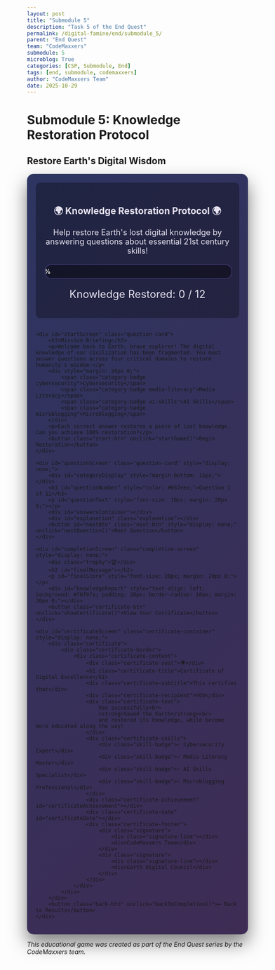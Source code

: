 ```yaml
---
layout: post
title: "Submodule 5"
description: "Task 5 of the End Quest"
permalink: /digital-famine/end/submodule_5/
parent: "End Quest"
team: "CodeMaxxers"
submodule: 5
microblog: True
categories: [CSP, Submodule, End]
tags: [end, submodule, codemaxxers]
author: "CodeMaxxers Team"
date: 2025-10-29
---
```


# Submodule 5: Knowledge Restoration Protocol

## Restore Earth's Digital Wisdom

<style>
.knowledge-game {
    max-width: 900px;
    margin: 0 auto;
    padding: 20px;
    background: linear-gradient(135deg, #2d3561 0%, #3e2c54 100%);
    border-radius: 15px;
    box-shadow: 0 20px 40px rgba(0,0,0,0.5);
}

.game-header {
    text-align: center;
    color: #e8e3f0;
    padding: 20px;
    background: rgba(0,0,0,0.3);
    border-radius: 10px;
    margin-bottom: 30px;
}

.knowledge-meter {
    width: 100%;
    height: 30px;
    background: rgba(0,0,0,0.4);
    border-radius: 15px;
    overflow: hidden;
    margin: 20px 0;
    border: 2px solid rgba(136, 117, 255, 0.3);
}

.knowledge-fill {
    height: 100%;
    background: linear-gradient(90deg, #7c3aed, #a78bfa);
    transition: width 0.5s ease;
    display: flex;
    align-items: center;
    justify-content: center;
    color: #fff;
    font-weight: bold;
    text-shadow: 0 1px 2px rgba(0,0,0,0.3);
}

.category-badge {
    display: inline-block;
    padding: 5px 15px;
    border-radius: 20px;
    margin: 5px;
    font-size: 14px;
    font-weight: bold;
    text-transform: uppercase;
}

.cybersecurity { background: #dc2626; color: white; }
.media-literacy { background: #0891b2; color: white; }
.ai-skills { background: #65a30d; color: white; }
.microblogging { background: #7c3aed; color: white; }

.question-card {
    background: #1e1b29;
    color: #e8e3f0;
    border-radius: 10px;
    padding: 30px;
    margin: 20px 0;
    box-shadow: 0 5px 15px rgba(0,0,0,0.3);
    border: 1px solid rgba(136, 117, 255, 0.2);
}

.question-card h3 {
    color: #a78bfa;
}

.question-card p {
    color: #d4cfe0;
}

.answer-btn {
    display: block;
    width: 100%;
    padding: 15px;
    margin: 10px 0;
    background: #2a2635;
    color: #e8e3f0;
    border: 2px solid rgba(136, 117, 255, 0.2);
    border-radius: 8px;
    cursor: pointer;
    transition: all 0.3s;
    text-align: left;
    font-size: 16px;
}

.answer-btn:hover {
    background: #3a3545;
    border-color: rgba(136, 117, 255, 0.5);
    transform: translateX(5px);
}

.answer-btn.correct {
    background: #134e4a;
    border-color: #10b981;
    color: #a7f3d0;
    animation: pulse 0.5s;
}

.answer-btn.incorrect {
    background: #7f1d1d;
    border-color: #ef4444;
    color: #fca5a5;
    animation: shake 0.5s;
}

.start-btn, .next-btn, .restart-btn {
    background: linear-gradient(135deg, #7c3aed 0%, #a78bfa 100%);
    color: #fff;
    padding: 15px 40px;
    border: none;
    border-radius: 25px;
    font-size: 18px;
    font-weight: bold;
    cursor: pointer;
    transition: all 0.3s;
    margin: 20px auto;
    display: block;
    text-shadow: 0 1px 2px rgba(0,0,0,0.2);
}

.start-btn:hover, .next-btn:hover, .restart-btn:hover {
    transform: scale(1.05);
    box-shadow: 0 5px 15px rgba(124, 58, 237, 0.4);
}

@keyframes pulse {
    0% { transform: scale(1); }
    50% { transform: scale(1.05); }
    100% { transform: scale(1); }
}

@keyframes shake {
    0%, 100% { transform: translateX(0); }
    25% { transform: translateX(-10px); }
    75% { transform: translateX(10px); }
}

.completion-screen {
    text-align: center;
    padding: 40px;
    background: #1e1b29;
    color: #e8e3f0;
    border-radius: 15px;
    margin: 20px 0;
    border: 1px solid rgba(136, 117, 255, 0.2);
}

.completion-screen h2 {
    color: #a78bfa;
}

.trophy {
    font-size: 80px;
    animation: bounce 2s infinite;
}

@keyframes bounce {
    0%, 100% { transform: translateY(0); }
    50% { transform: translateY(-20px); }
}

.score-display {
    font-size: 24px;
    color: #e8e3f0;
    text-align: center;
    margin: 20px 0;
}

.explanation {
    background: rgba(124, 58, 237, 0.1);
    border-left: 4px solid #7c3aed;
    padding: 15px;
    margin: 15px 0;
    border-radius: 5px;
    display: none;
    color: #d4cfe0;
}

.explanation.show {
    display: block;
    animation: slideDown 0.3s;
}

.explanation strong {
    color: #a78bfa;
}

@keyframes slideDown {
    from { opacity: 0; transform: translateY(-10px); }
    to { opacity: 1; transform: translateY(0); }
}

/* Certificate Styles */
.certificate-container {
    padding: 20px;
    background: #1e1b29;
    border-radius: 15px;
    margin: 20px 0;
}

.certificate {
    max-width: 800px;
    margin: 0 auto;
    background: linear-gradient(135deg, #f5f3ff 0%, #e8e3f0 100%);
    padding: 20px;
    border-radius: 10px;
    box-shadow: 0 10px 30px rgba(0,0,0,0.5);
}

.certificate-border {
    border: 3px solid #7c3aed;
    border-radius: 8px;
    padding: 40px;
    position: relative;
    background: white;
}

.certificate-border::before {
    content: '';
    position: absolute;
    inset: 10px;
    border: 1px solid #a78bfa;
    border-radius: 4px;
    pointer-events: none;
}

.certificate-content {
    text-align: center;
    position: relative;
}

.certificate-seal {
    font-size: 60px;
    margin-bottom: 20px;
    animation: rotate 10s linear infinite;
}

@keyframes rotate {
    from { transform: rotate(0deg); }
    to { transform: rotate(360deg); }
}

.certificate-title {
    font-family: 'Georgia', serif;
    font-size: 36px;
    color: #2d3561;
    margin: 20px 0;
    text-transform: uppercase;
    letter-spacing: 2px;
}

.certificate-subtitle {
    font-size: 18px;
    color: #6b7280;
    margin: 20px 0;
    font-style: italic;
}

.certificate-recipient {
    font-size: 32px;
    color: #7c3aed;
    font-weight: bold;
    margin: 20px 0;
    font-family: 'Georgia', serif;
    border-bottom: 2px solid #7c3aed;
    display: inline-block;
    padding-bottom: 10px;
}

.certificate-text {
    font-size: 16px;
    line-height: 1.8;
    color: #4b5563;
    margin: 30px 0;
}

.certificate-skills {
    display: flex;
    justify-content: center;
    gap: 20px;
    margin: 30px 0;
    flex-wrap: wrap;
}

.skill-badge {
    background: linear-gradient(135deg, #7c3aed 0%, #a78bfa 100%);
    color: white;
    padding: 8px 16px;
    border-radius: 20px;
    font-size: 14px;
    font-weight: bold;
}

.certificate-achievement {
    margin: 20px 0;
    font-size: 18px;
    color: #059669;
    font-weight: bold;
}

.certificate-date {
    font-size: 14px;
    color: #6b7280;
    margin: 20px 0;
}

.certificate-footer {
    display: flex;
    justify-content: space-around;
    margin-top: 50px;
}

.signature {
    text-align: center;
}

.signature-line {
    width: 200px;
    height: 2px;
    background: #d1d5db;
    margin: 0 auto 10px;
}

.signature div:last-child {
    font-size: 14px;
    color: #6b7280;
    font-style: italic;
}

.certificate-btn, .back-btn {
    background: linear-gradient(135deg, #059669 0%, #10b981 100%);
    color: #fff;
    padding: 15px 40px;
    border: none;
    border-radius: 25px;
    font-size: 18px;
    font-weight: bold;
    cursor: pointer;
    transition: all 0.3s;
    margin: 20px auto;
    display: block;
    text-shadow: 0 1px 2px rgba(0,0,0,0.2);
}

.certificate-btn:hover, .back-btn:hover {
    transform: scale(1.05);
    box-shadow: 0 5px 15px rgba(5, 150, 105, 0.4);
}

.back-btn {
    background: linear-gradient(135deg, #6b7280 0%, #9ca3af 100%);
    font-size: 16px;
    padding: 10px 30px;
}

.back-btn:hover {
    box-shadow: 0 5px 15px rgba(107, 114, 128, 0.4);
}

#knowledgeReport {
    background: #2a2635 !important;
    color: #d4cfe0 !important;
    border: 1px solid rgba(136, 117, 255, 0.2);
}

#knowledgeReport h4 {
    color: #a78bfa;
}
</style>

<div class="knowledge-game">
    <div class="game-header">
        <h2>🌍 Knowledge Restoration Protocol 🌍</h2>
        <p style="font-size: 18px;">Help restore Earth's lost digital knowledge by answering questions about essential 21st century skills!</p>
        <div class="knowledge-meter">
            <div class="knowledge-fill" id="progressBar" style="width: 0%">0%</div>
        </div>
        <div class="score-display">
            Knowledge Restored: <span id="score">0</span> / <span id="total">12</span>
        </div>
    </div>

    <div id="startScreen" class="question-card">
        <h3>Mission Briefing</h3>
        <p>Welcome back to Earth, brave explorer! The digital knowledge of our civilization has been fragmented. You must answer questions across four critical domains to restore humanity's wisdom:</p>
        <div style="margin: 20px 0;">
            <span class="category-badge cybersecurity">Cybersecurity</span>
            <span class="category-badge media-literacy">Media Literacy</span>
            <span class="category-badge ai-skills">AI Skills</span>
            <span class="category-badge microblogging">Microblogging</span>
        </div>
        <p>Each correct answer restores a piece of lost knowledge. Can you achieve 100% restoration?</p>
        <button class="start-btn" onclick="startGame()">Begin Restoration</button>
    </div>

    <div id="questionScreen" class="question-card" style="display: none;">
        <div id="categoryDisplay" style="margin-bottom: 15px;"></div>
        <h3 id="questionNumber" style="color: #667eea;">Question 1 of 12</h3>
        <p id="questionText" style="font-size: 18px; margin: 20px 0;"></p>
        <div id="answersContainer"></div>
        <div id="explanation" class="explanation"></div>
        <button id="nextBtn" class="next-btn" style="display: none;" onclick="nextQuestion()">Next Question</button>
    </div>

    <div id="completionScreen" class="completion-screen" style="display: none;">
        <div class="trophy">🏆</div>
        <h2 id="finalMessage"></h2>
        <p id="finalScore" style="font-size: 20px; margin: 20px 0;"></p>
        <div id="knowledgeReport" style="text-align: left; background: #f8f9fa; padding: 20px; border-radius: 10px; margin: 20px 0;"></div>
        <button class="certificate-btn" onclick="showCertificate()">View Your Certificate</button>
    </div>

    <div id="certificateScreen" class="certificate-container" style="display: none;">
        <div class="certificate">
            <div class="certificate-border">
                <div class="certificate-content">
                    <div class="certificate-seal">🌍</div>
                    <h1 class="certificate-title">Certificate of Digital Excellence</h1>
                    <div class="certificate-subtitle">This certifies that</div>
                    <div class="certificate-recipient">YOU</div>
                    <div class="certificate-text">
                        has successfully<br>
                        <strong>Saved the Earth</strong><br>
                        and restored its knowledge, while become more educated along the way!
                    </div>
                    <div class="certificate-skills">
                        <div class="skill-badge">✓ Cybersecurity Expert</div>
                        <div class="skill-badge">✓ Media Literacy Master</div>
                        <div class="skill-badge">✓ AI Skills Specialist</div>
                        <div class="skill-badge">✓ Microblogging Professional</div>
                    </div>
                    <div class="certificate-achievement" id="certificateAchievement"></div>
                    <div class="certificate-date" id="certificateDate"></div>
                    <div class="certificate-footer">
                        <div class="signature">
                            <div class="signature-line"></div>
                            <div>CodeMaxxers Team</div>
                        </div>
                        <div class="signature">
                            <div class="signature-line"></div>
                            <div>Earth Digital Council</div>
                        </div>
                    </div>
                </div>
            </div>
        </div>
        <button class="back-btn" onclick="backToCompletion()">← Back to Results</button>
    </div>
</div>

<script>
const questions = [
    // Cybersecurity Questions
    {
        id: 'cyber1',
        category: "cybersecurity",
        question: "What is the MOST secure type of password?",
        answers: [
            "Your birthday and name",
            "A long passphrase with random words",
            "Password123!",
            "The same password for all accounts"
        ],
        correct: 1,
        explanation: "Passphrases like 'correct-horse-battery-staple' are both secure and memorable. They're long, random, and hard to crack!"
    },
    {
        id: 'cyber2',
        category: "cybersecurity",
        question: "You receive an email from 'your bank' asking you to click a link and verify your account. What should you do?",
        answers: [
            "Click the link immediately",
            "Reply with your account information",
            "Delete it and contact your bank directly",
            "Forward it to all your contacts"
        ],
        correct: 2,
        explanation: "This is likely a phishing attempt. Never click suspicious links. Always verify by contacting your bank through official channels."
    },
    {
        id: 'cyber3',
        category: "cybersecurity",
        question: "What does 'two-factor authentication' (2FA) require?",
        answers: [
            "Two different passwords",
            "Something you know + something you have",
            "Two email addresses",
            "Two security questions"
        ],
        correct: 1,
        explanation: "2FA combines something you know (password) with something you have (phone, authenticator app, etc.) for extra security."
    },
    
    // Media Literacy Questions
    {
        id: 'media1',
        category: "media-literacy",
        question: "What is the BEST way to verify if a news story is true?",
        answers: [
            "Check if it has lots of shares",
            "See if your friends believe it",
            "Cross-reference multiple reputable sources",
            "Trust it if it confirms your beliefs"
        ],
        correct: 2,
        explanation: "Always verify information by checking multiple reliable sources. Popularity doesn't equal truth!"
    },
    {
        id: 'media2',
        category: "media-literacy",
        question: "What is 'confirmation bias' in media consumption?",
        answers: [
            "Confirming your email subscription",
            "Only believing information that supports your existing views",
            "Fact-checking everything you read",
            "Confirming the author's credentials"
        ],
        correct: 1,
        explanation: "Confirmation bias makes us favor information that confirms what we already believe, leading to echo chambers."
    },
    {
        id: 'media3',
        category: "media-literacy",
        question: "Which is a red flag that an image might be digitally manipulated?",
        answers: [
            "High resolution quality",
            "Inconsistent lighting or shadows",
            "Professional photography",
            "Presence of watermarks"
        ],
        correct: 1,
        explanation: "Inconsistent lighting, shadows, or perspectives often reveal digital manipulation or AI-generated images."
    },
    
    // AI Skills Questions
    {
        id: 'ai1',
        category: "ai-skills",
        question: "What is a 'prompt' in the context of AI tools?",
        answers: [
            "An error message",
            "The instructions you give to an AI",
            "The AI's response time",
            "A type of AI model"
        ],
        correct: 1,
        explanation: "A prompt is your input or instructions to an AI system. Better prompts lead to better AI outputs!"
    },
    {
        id: 'ai2',
        category: "ai-skills",
        question: "What should you always remember about AI-generated content?",
        answers: [
            "It's always 100% accurate",
            "It should be verified and may contain errors",
            "It's illegal to use",
            "It can replace all human work"
        ],
        correct: 1,
        explanation: "AI can make mistakes or 'hallucinate' information. Always verify important AI-generated content!"
    },
    {
        id: 'ai3',
        category: "ai-skills",
        question: "Which is an ethical consideration when using AI image generators?",
        answers: [
            "Using them is always unethical",
            "They use no computational resources",
            "Respecting artists' rights and attribution",
            "They can only create abstract art"
        ],
        correct: 2,
        explanation: "AI art raises questions about copyright, artist attribution, and the use of training data. Use responsibly!"
    },
    
    // Microblogging Questions
    {
        id: 'micro1',
        category: "microblogging",
        question: "What is the PRIMARY purpose of hashtags in microblogging?",
        answers: [
            "To make posts look professional",
            "To categorize and discover content",
            "To increase word count",
            "To replace punctuation"
        ],
        correct: 1,
        explanation: "Hashtags help categorize content and make it discoverable by people interested in specific topics."
    },
    {
        id: 'micro2',
        category: "microblogging",
        question: "What is 'engagement' in social media context?",
        answers: [
            "Getting married online",
            "Likes, comments, shares, and interactions",
            "The time you spend online",
            "Number of followers only"
        ],
        correct: 1,
        explanation: "Engagement measures how people interact with content through likes, comments, shares, and other actions."
    },
    {
        id: 'micro3',
        category: "microblogging",
        question: "Why is it important to fact-check before sharing content on social media?",
        answers: [
            "To get more followers",
            "To prevent spread of misinformation",
            "To make posts longer",
            "It's not important"
        ],
        correct: 1,
        explanation: "Sharing false information can harm others and damage your credibility. Always verify before you amplify!"
    }
];

let remainingQuestions = [];
let correctlyAnswered = new Set();
let currentQuestion = null;
let answered = false;
let totalQuestionsAsked = 0;
let incorrectAttempts = 0;

function startGame() {
    // Reset game state
    remainingQuestions = [...questions];
    correctlyAnswered = new Set();
    totalQuestionsAsked = 0;
    incorrectAttempts = 0;
    answered = false;
    
    // Update UI
    document.getElementById('startScreen').style.display = 'none';
    document.getElementById('completionScreen').style.display = 'none';
    document.getElementById('questionScreen').style.display = 'block';
    
    // Update score display
    updateScoreDisplay();
    
    // Load first question
    loadQuestion();
}

function updateScoreDisplay() {
    document.getElementById('score').textContent = correctlyAnswered.size;
    document.getElementById('total').textContent = questions.length;
    updateProgress();
}

function loadQuestion() {
    answered = false;
    
    // Check if all questions are answered correctly
    if (correctlyAnswered.size === questions.length) {
        showCompletion();
        return;
    }
    
    // Get next question from remaining questions
    if (remainingQuestions.length === 0) {
        // All questions have been asked, but some were wrong
        // Reset remaining questions to only include the ones answered incorrectly
        remainingQuestions = questions.filter(q => !correctlyAnswered.has(q.id));
        
        // Show feedback that we're retrying missed questions
        const retryMessage = document.createElement('div');
        retryMessage.style.cssText = 'background: rgba(124, 58, 237, 0.2); padding: 15px; border-radius: 8px; margin-bottom: 20px; color: #a78bfa; text-align: center;';
        retryMessage.innerHTML = `📝 Retrying ${remainingQuestions.length} missed question${remainingQuestions.length > 1 ? 's' : ''}...`;
        
        const questionCard = document.getElementById('questionScreen');
        const existingRetry = questionCard.querySelector('.retry-message');
        if (existingRetry) existingRetry.remove();
        
        retryMessage.className = 'retry-message';
        questionCard.insertBefore(retryMessage, questionCard.firstChild);
    }
    
    // Pick a random question from remaining
    const randomIndex = Math.floor(Math.random() * remainingQuestions.length);
    currentQuestion = remainingQuestions[randomIndex];
    remainingQuestions.splice(randomIndex, 1);
    
    totalQuestionsAsked++;
    
    // Update question number - show progress through all questions
    document.getElementById('questionNumber').textContent = 
        `Progress: ${correctlyAnswered.size} / ${questions.length} Mastered`;
    
    // Show category
    const categoryColors = {
        'cybersecurity': 'cybersecurity',
        'media-literacy': 'media-literacy',
        'ai-skills': 'ai-skills',
        'microblogging': 'microblogging'
    };
    
    document.getElementById('categoryDisplay').innerHTML = 
        `<span class="category-badge ${categoryColors[currentQuestion.category]}">${currentQuestion.category.replace('-', ' ')}</span>`;
    
    // Show question
    document.getElementById('questionText').textContent = currentQuestion.question;
    
    // Show answers (shuffle them for variety)
    const answersContainer = document.getElementById('answersContainer');
    answersContainer.innerHTML = '';
    
    // Create array of answer indices and shuffle
    const indices = [0, 1, 2, 3];
    const shuffled = indices.sort(() => Math.random() - 0.5);
    
    shuffled.forEach((originalIndex) => {
        const button = document.createElement('button');
        button.className = 'answer-btn';
        button.textContent = currentQuestion.answers[originalIndex];
        button.dataset.originalIndex = originalIndex;
        button.onclick = () => selectAnswer(originalIndex);
        answersContainer.appendChild(button);
    });
    
    // Hide explanation and next button
    document.getElementById('explanation').classList.remove('show');
    document.getElementById('nextBtn').style.display = 'none';
}

function selectAnswer(selectedIndex) {
    if (answered) return;
    answered = true;
    
    const buttons = document.querySelectorAll('.answer-btn');
    
    // Disable all buttons
    buttons.forEach(btn => btn.style.cursor = 'not-allowed');
    
    // Find the button that was clicked and the correct button
    let clickedButton, correctButton;
    buttons.forEach(btn => {
        const idx = parseInt(btn.dataset.originalIndex);
        if (idx === selectedIndex) clickedButton = btn;
        if (idx === currentQuestion.correct) correctButton = btn;
    });
    
    // Show correct/incorrect
    if (selectedIndex === currentQuestion.correct) {
        clickedButton.classList.add('correct');
        correctlyAnswered.add(currentQuestion.id);
        updateScoreDisplay();
        
        // Show success message
        const explanationDiv = document.getElementById('explanation');
        explanationDiv.innerHTML = `<strong>✅ Correct!</strong> ${currentQuestion.explanation}`;
        explanationDiv.classList.add('show');
    } else {
        clickedButton.classList.add('incorrect');
        correctButton.classList.add('correct');
        incorrectAttempts++;
        
        // Show explanation with retry notice
        const explanationDiv = document.getElementById('explanation');
        explanationDiv.innerHTML = `<strong>❌ Not quite!</strong> ${currentQuestion.explanation}<br><br><em>This question will appear again later.</em>`;
        explanationDiv.classList.add('show');
        
        // Add question back to the pool if not already there
        if (!remainingQuestions.some(q => q.id === currentQuestion.id)) {
            remainingQuestions.push(currentQuestion);
        }
    }
    
    // Show next button
    document.getElementById('nextBtn').style.display = 'block';
    document.getElementById('nextBtn').textContent = 
        correctlyAnswered.size === questions.length ? 'Complete Mission!' : 'Next Question';
}

function nextQuestion() {
    if (correctlyAnswered.size === questions.length) {
        showCompletion();
    } else {
        loadQuestion();
    }
}

function updateProgress() {
    const progress = Math.round((correctlyAnswered.size / questions.length) * 100);
    const progressBar = document.getElementById('progressBar');
    progressBar.style.width = progress + '%';
    progressBar.textContent = progress + '%';
}

function showCompletion() {
    document.getElementById('questionScreen').style.display = 'none';
    document.getElementById('completionScreen').style.display = 'block';
    
    // Calculate efficiency
    const efficiency = Math.round((questions.length / totalQuestionsAsked) * 100);
    
    let message, emoji;
    if (incorrectAttempts === 0) {
        message = "PERFECT! Flawless Knowledge Restoration!";
        emoji = "🌟";
    } else if (incorrectAttempts <= 3) {
        message = "EXCELLENT! Complete Knowledge Restored!";
        emoji = "✨";
    } else {
        message = "SUCCESS! All Knowledge Restored!";
        emoji = "🎯";
    }
    
    document.getElementById('finalMessage').innerHTML = `${emoji} ${message} ${emoji}`;
    document.getElementById('finalScore').innerHTML = 
        `You mastered all ${questions.length} knowledge fragments!<br>
        Total attempts: ${totalQuestionsAsked} (${efficiency}% efficiency)`;
    
    // Store achievement for certificate
    window.gameAchievement = {
        efficiency: efficiency,
        incorrectAttempts: incorrectAttempts,
        achievement: incorrectAttempts === 0 ? 'Perfect Scholar - No mistakes!' :
                    efficiency >= 75 ? 'Quick Learner - High efficiency!' :
                    'Persistent Guardian - Never gave up!'
    };
    
    // Generate detailed report
    const report = `
        <h4>Knowledge Recovery Report:</h4>
        <p>✅ <strong>Mission Complete!</strong> 100% of Earth's digital knowledge restored!</p>
        <p>📊 <strong>Performance Stats:</strong></p>
        <ul style="text-align: left; line-height: 1.8;">
            <li>Questions Mastered: ${questions.length} / ${questions.length}</li>
            <li>Total Attempts: ${totalQuestionsAsked}</li>
            <li>Incorrect Attempts: ${incorrectAttempts}</li>
            <li>Efficiency Rating: ${efficiency}%</li>
        </ul>
        <p style="margin-top: 20px;">🏆 <strong>Achievement Unlocked:</strong> ${window.gameAchievement.achievement}</p>
        <p><strong>Remember:</strong> These skills are essential for navigating our digital world safely and effectively!</p>
    `;
    
    document.getElementById('knowledgeReport').innerHTML = report;
}

function showCertificate() {
    document.getElementById('completionScreen').style.display = 'none';
    document.getElementById('certificateScreen').style.display = 'block';
    
    // Set certificate achievement text
    const achievementText = window.gameAchievement.achievement;
    document.getElementById('certificateAchievement').innerHTML = 
        `🏆 ${achievementText}`;
    
    // Set current date
    const today = new Date();
    const dateStr = today.toLocaleDateString('en-US', { 
        year: 'numeric', 
        month: 'long', 
        day: 'numeric' 
    });
    document.getElementById('certificateDate').innerHTML = 
        `Awarded on ${dateStr}`;
    
    // Scroll to top of certificate
    document.getElementById('certificateScreen').scrollIntoView({ behavior: 'smooth' });
}

function backToCompletion() {
    document.getElementById('certificateScreen').style.display = 'none';
    document.getElementById('completionScreen').style.display = 'block';
}

function restartGame() {
    document.getElementById('certificateScreen').style.display = 'none';
    startGame();
}

// Initialize
document.getElementById('score').textContent = '0';
document.getElementById('total').textContent = questions.length;
</script>

*This educational game was created as part of the End Quest series by the CodeMaxxers team.*